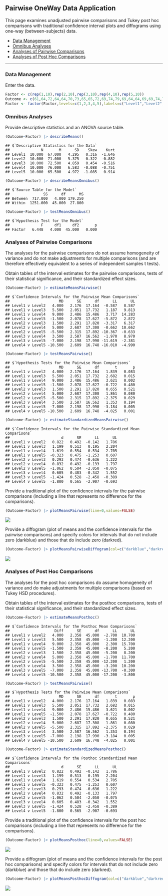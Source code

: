 
## Pairwise OneWay Data Application

This page examines unadjusted pairwise comparisons and Tukey post hoc
comparisons with traditional confidence interval plots and diffograms
using one-way (between-subjects) data.

- [Data Management](#data-management)
- [Omnibus Analyses](#omnibus-analyses)
- [Analyses of Pairwise Comparisons](#analyses-of-pairwise-comparisons)
- [Analyses of Post Hoc Comparisons](#analyses-of-post-hoc-comparisons)

------------------------------------------------------------------------

### Data Management

Enter the data.

``` r
Factor <- c(rep(1,10),rep(2,10),rep(3,10),rep(4,10),rep(5,10))
Outcome <- c(61,64,72,64,64,70,73,65,65,72,69,74,79,69,64,64,69,69,74,79,70,75,80,80,70,65,70,75,70,70,70,80,85,75,70,65,75,75,85,80,65,55,70,65,65,70,70,60,65,70)
Factor <- factor(Factor,levels=c(1,2,3,4,5),labels=c("Level1","Level2","Level3","Level4","Level5"))
```

### Omnibus Analyses

Provide descriptive statistics and an ANOVA source table.

``` r
(Outcome~Factor) |> describeMeans()
```

    ## $`Descriptive Statistics for the Data`
    ##              N       M      SD    Skew    Kurt
    ## Level1  10.000  67.000   4.295   0.316  -1.646
    ## Level2  10.000  71.000   5.375   0.322  -0.882
    ## Level3  10.000  72.500   4.859   0.454  -0.516
    ## Level4  10.000  76.000   6.583  -0.088  -0.751
    ## Level5  10.000  65.500   4.972  -1.085   0.914

``` r
(Outcome~Factor) |> describeMeansOmnibus()
```

    ## $`Source Table for the Model`
    ##               SS      df      MS
    ## Between  717.000   4.000 179.250
    ## Within  1251.000  45.000  27.800

``` r
(Outcome~Factor) |> testMeansOmnibus()
```

    ## $`Hypothesis Test for the Model`
    ##              F     df1     df2       p
    ## Factor   6.448   4.000  45.000   0.000

### Analyses of Pairwise Comparisons

The analyses for the pairwise comparisons do not assume homogeneity of
variance and do not make adjustments for multiple comparisons (and are
therefore effectively equivalent to a series of independent samples t
tests).

Obtain tables of the interval estimates for the pairwise comparisons,
tests of their statistical significance, and their standardized effect
sizes.

``` r
(Outcome~Factor) |> estimateMeansPairwise()
```

    ## $`Confidence Intervals for the Pairwise Mean Comparisons`
    ##                      MD      SE      df      LL      UL
    ## Level1 v Level2   4.000   2.176  17.164  -0.587   8.587
    ## Level1 v Level3   5.500   2.051  17.732   1.187   9.813
    ## Level1 v Level4   9.000   2.486  15.486   3.717  14.283
    ## Level1 v Level5  -1.500   2.078  17.627  -5.872   2.872
    ## Level2 v Level3   1.500   2.291  17.820  -3.317   6.317
    ## Level2 v Level4   5.000   2.687  17.308  -0.662  10.662
    ## Level2 v Level5  -5.500   2.315  17.892 -10.367  -0.633
    ## Level3 v Level4   3.500   2.587  16.562  -1.970   8.970
    ## Level3 v Level5  -7.000   2.198  17.990 -11.619  -2.381
    ## Level4 v Level5 -10.500   2.609  16.748 -16.010  -4.990

``` r
(Outcome~Factor) |> testMeansPairwise()
```

    ## $`Hypothesis Tests for the Pairwise Mean Comparisons`
    ##                      MD      SE      df       t       p
    ## Level1 v Level2   4.000   2.176  17.164   1.839   0.083
    ## Level1 v Level3   5.500   2.051  17.732   2.682   0.015
    ## Level1 v Level4   9.000   2.486  15.486   3.621   0.002
    ## Level1 v Level5  -1.500   2.078  17.627  -0.722   0.480
    ## Level2 v Level3   1.500   2.291  17.820   0.655   0.521
    ## Level2 v Level4   5.000   2.687  17.308   1.861   0.080
    ## Level2 v Level5  -5.500   2.315  17.892  -2.375   0.029
    ## Level3 v Level4   3.500   2.587  16.562   1.353   0.194
    ## Level3 v Level5  -7.000   2.198  17.990  -3.184   0.005
    ## Level4 v Level5 -10.500   2.609  16.748  -4.025   0.001

``` r
(Outcome~Factor) |> estimateStandardizedMeansPairwise()
```

    ## $`Confidence Intervals for the Pairwise Standardized Mean Comparisons`
    ##                       d      SE      LL      UL
    ## Level1 v Level2   0.822   0.492  -0.142   1.786
    ## Level1 v Level3   1.199   0.513   0.195   2.204
    ## Level1 v Level4   1.619   0.554   0.534   2.705
    ## Level1 v Level5  -0.323   0.475  -1.253   0.607
    ## Level2 v Level3   0.293   0.474  -0.636   1.222
    ## Level2 v Level4   0.832   0.492  -0.133   1.797
    ## Level2 v Level5  -1.062   0.504  -2.050  -0.075
    ## Level3 v Level4   0.605   0.483  -0.342   1.552
    ## Level3 v Level5  -1.424   0.528  -2.458  -0.389
    ## Level4 v Level5  -1.800   0.565  -2.907  -0.693

Provide a traditional plot of the confidence intervals for the pairwise
comparisons (including a line that represents no difference for the
comparisons).

``` r
(Outcome~Factor) |> plotMeansPairwise(line=0,values=FALSE)
```

![](figures/Pairwise-OneWay-Pairwise-1.png)<!-- -->

Provide a diffogram (plot of means and the confidence intervals for the
pairwise comparisons) and specify colors for intervals that do not
include zero (darkblue) and those that do include zero (darkred).

``` r
(Outcome~Factor) |> plotMeansPairwiseDiffogram(col=c("darkblue","darkred"))
```

![](figures/Pairwise-OneWay-DiffogramA-1.png)<!-- -->

### Analyses of Post Hoc Comparisons

The analyses for the post hoc comparisons do assume homogeneity of
variance and do make adjustments for multiple comparisons (based on
Tukey HSD procedures).

Obtain tables of the interval estimates for the posthoc comparisons,
tests of their statistical significance, and their standardized effect
sizes.

``` r
(Outcome~Factor) |> estimateMeansPosthoc()
```

    ## $`Confidence Intervals for the Posthoc Mean Comparisons`
    ##                    Diff      SE      df      LL      UL
    ## Level1 v Level2   4.000   2.358  45.000  -2.700  10.700
    ## Level1 v Level3   5.500   2.358  45.000  -1.200  12.200
    ## Level1 v Level4   9.000   2.358  45.000   2.300  15.700
    ## Level1 v Level5  -1.500   2.358  45.000  -8.200   5.200
    ## Level2 v Level3   1.500   2.358  45.000  -5.200   8.200
    ## Level2 v Level4   5.000   2.358  45.000  -1.700  11.700
    ## Level2 v Level5  -5.500   2.358  45.000 -12.200   1.200
    ## Level3 v Level4   3.500   2.358  45.000  -3.200  10.200
    ## Level3 v Level5  -7.000   2.358  45.000 -13.700  -0.300
    ## Level4 v Level5 -10.500   2.358  45.000 -17.200  -3.800

``` r
(Outcome~Factor) |> testMeansPairwise()
```

    ## $`Hypothesis Tests for the Pairwise Mean Comparisons`
    ##                      MD      SE      df       t       p
    ## Level1 v Level2   4.000   2.176  17.164   1.839   0.083
    ## Level1 v Level3   5.500   2.051  17.732   2.682   0.015
    ## Level1 v Level4   9.000   2.486  15.486   3.621   0.002
    ## Level1 v Level5  -1.500   2.078  17.627  -0.722   0.480
    ## Level2 v Level3   1.500   2.291  17.820   0.655   0.521
    ## Level2 v Level4   5.000   2.687  17.308   1.861   0.080
    ## Level2 v Level5  -5.500   2.315  17.892  -2.375   0.029
    ## Level3 v Level4   3.500   2.587  16.562   1.353   0.194
    ## Level3 v Level5  -7.000   2.198  17.990  -3.184   0.005
    ## Level4 v Level5 -10.500   2.609  16.748  -4.025   0.001

``` r
(Outcome~Factor) |> estimateStandardizedMeansPosthoc()
```

    ## $`Confidence Intervals for the Posthoc Standardized Mean Comparisons`
    ##                       d      SE      LL      UL
    ## Level1 v Level2   0.822   0.492  -0.142   1.786
    ## Level1 v Level3   1.199   0.513   0.195   2.204
    ## Level1 v Level4   1.619   0.554   0.534   2.705
    ## Level1 v Level5  -0.323   0.475  -1.253   0.607
    ## Level2 v Level3   0.293   0.474  -0.636   1.222
    ## Level2 v Level4   0.832   0.492  -0.133   1.797
    ## Level2 v Level5  -1.062   0.504  -2.050  -0.075
    ## Level3 v Level4   0.605   0.483  -0.342   1.552
    ## Level3 v Level5  -1.424   0.528  -2.458  -0.389
    ## Level4 v Level5  -1.800   0.565  -2.907  -0.693

Provide a traditional plot of the confidence intervals for the post hoc
comparisons (including a line that represents no difference for the
comparisons).

``` r
(Outcome~Factor) |> plotMeansPosthoc(line=0,values=FALSE)
```

![](figures/Pairwise-OneWay-Posthoc-1.png)<!-- -->

Provide a diffogram (plot of means and the confidence intervals for the
post hoc comparisons) and specify colors for intervals that do not
include zero (darkblue) and those that do include zero (darkred).

``` r
(Outcome~Factor) |> plotMeansPosthocDiffogram(col=c("darkblue","darkred"))
```

![](figures/Pairwise-OneWay-DiffogramB-1.png)<!-- -->
